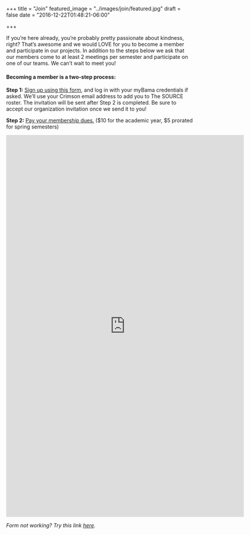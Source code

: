 +++
title = "Join"
featured_image = "../images/join/featured.jpg"
draft = false
date = "2016-12-22T01:48:21-06:00"

+++

If you’re here already, you’re probably pretty passionate about kindness, right?
That’s awesome and we would LOVE for you to become a member and participate in
our projects. In addition to the steps below we ask that our members come to at
least 2 meetings per semester and participate on one of our teams. We can’t wait
to meet you!

#### Becoming a member is a two-step process:

**Step 1:** [Sign up using this form](https://forms.gle/eBBUhnkcfcmBoai39), and log in with your myBama credentials
if asked. We’ll use your Crimson email address to add you to The SOURCE roster.
The invitation will be sent after Step 2 is completed. Be sure to accept our
organization invitation once we send it to you!

**Step 2:** [Pay your membership dues.](../shop) ($10 for the academic year, $5
  prorated for spring semesters)

<div class="container content scrolling">
   <!-- {{ .Content }}-->
    <iframe src="https://docs.google.com/forms/d/e/1FAIpQLSd8dxE8Z9jipbyKRq_Rvoq1nYwEIiJHFO-3K0ruCrjFqD1y2A/viewform?embedded=true" width="640" height="1028" frameborder="0" marginheight="0" marginwidth="0">Loading…</iframe>
  </div>

*Form not working? Try this link [here](https://goo.gl/forms/eBBUhnkcfcmBoai39).*
